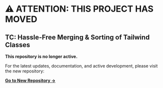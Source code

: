 # :warning: ATTENTION: THIS PROJECT HAS MOVED

## TC: Hassle-Free Merging & Sorting of Tailwind Classes

**This repository is no longer active.**

For the latest updates, documentation, and active development, please visit the new repository:

[**Go to New Repository →**](https://github.com/destacks/core-ts/tree/main/packages/tc)
